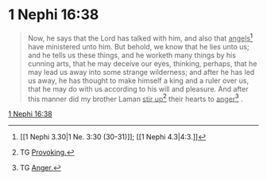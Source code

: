 # 1 Nephi 16:38

> Now, he says that the Lord has talked with him, and also that <u>angels</u>[^a] have ministered unto him. But behold, we know that he lies unto us; and he tells us these things, and he worketh many things by his cunning arts, that he may deceive our eyes, thinking, perhaps, that he may lead us away into some strange wilderness; and after he has led us away, he has thought to make himself a king and a ruler over us, that he may do with us according to his will and pleasure. And after this manner did my brother Laman <u>stir up</u>[^b] their hearts to <u>anger</u>[^c] .

[1 Nephi 16:38](https://www.churchofjesuschrist.org/study/scriptures/bofm/1-ne/16?lang=eng&id=p38#p38)


[^a]: [[1 Nephi 3.30|1 Ne. 3:30 (30-31)]]; [[1 Nephi 4.3|4:3.]]
[^b]: TG [Provoking.](https://www.churchofjesuschrist.org/study/scriptures/tg/provoking?lang=eng)
[^c]: TG [Anger.](https://www.churchofjesuschrist.org/study/scriptures/tg/anger?lang=eng)
